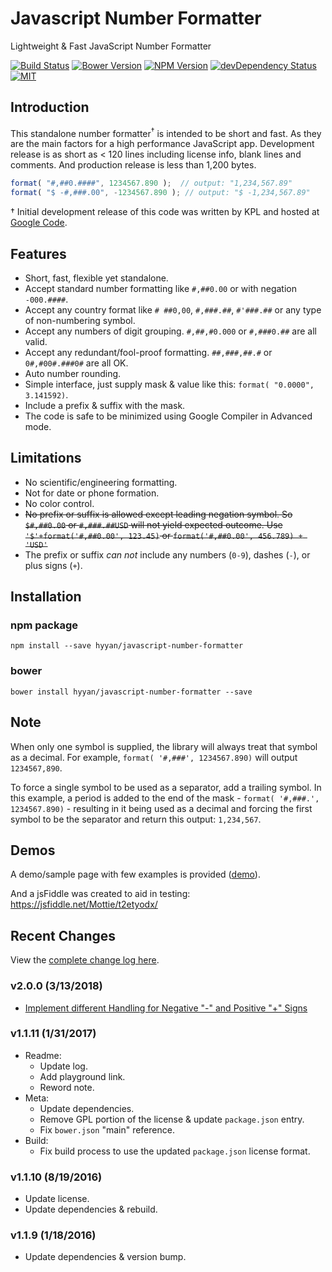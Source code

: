 # Javascript Number Formatter

Lightweight & Fast JavaScript Number Formatter

[![Build Status][build-image]][build-url] [![Bower Version][bower-image]][bower-url] [![NPM Version][npm-image]][npm-url] [![devDependency Status][david-dev-image]][david-dev-url] [![MIT][license-image]][license-url]

## Introduction

This standalone number formatter<sup>&dagger;</sup> is intended to be short and fast. As they are the main factors for a high performance JavaScript app. Development release is as short as < 120 lines including license info, blank lines and comments. And production release is less than 1,200 bytes.

```js
format( "#,##0.####", 1234567.890 );  // output: "1,234,567.89"
format( "$ -#,###.00", -1234567.890 ); // output: "$ -1,234,567.89"
```

&dagger; Initial development release of this code was written by KPL and hosted at [Google Code](https://code.google.com/p/javascript-number-formatter/).

## Features

* Short, fast, flexible yet standalone.
* Accept standard number formatting like `#,##0.00` or with negation `-000.####`.
* Accept any country format like `# ##0,00`, `#,###.##`, `#'###.##` or any type of non-numbering symbol.
* Accept any numbers of digit grouping. `#,##,#0.000` or `#,###0.##` are all valid.
* Accept any redundant/fool-proof formatting. `##,###,##.#` or `0#,#00#.###0#` are all OK.
* Auto number rounding.
* Simple interface, just supply mask & value like this: `format( "0.0000", 3.141592)`.
* Include a prefix &amp; suffix with the mask.
* The code is safe to be minimized using Google Compiler in Advanced mode.

## Limitations

* No scientific/engineering formatting.
* Not for date or phone formation.
* No color control.
* <del>No prefix or suffix is allowed except leading negation symbol. So `$#,##0.00` or `#,###.##USD` will not yield expected outcome. Use `'$'+format('#,##0.00', 123.45)` or `format('#,##0.00', 456.789) + 'USD'`</del>
* The prefix or suffix *can not* include any numbers (`0-9`), dashes (`-`), or plus signs (`+`).

## Installation

### npm package

    npm install --save hyyan/javascript-number-formatter

### bower

    bower install hyyan/javascript-number-formatter --save

## Note

When only one symbol is supplied, the library will always treat that symbol as a decimal. For example, `format( '#,###', 1234567.890)` will output `1234567,890`.

To force a single symbol to be used as a separator, add a trailing symbol. In this example, a period is added to the end of the mask - `format( '#,###.', 1234567.890)` - resulting in it being used as a decimal and forcing the first symbol to be the separator and return this output: `1,234,567`.

## Demos

A demo/sample page with few examples is provided ([demo](http://mottie.github.io/javascript-number-formatter/)).

And a jsFiddle was created to aid in testing: https://jsfiddle.net/Mottie/t2etyodx/

[build-url]: https://travis-ci.org/Mottie/javascript-number-formatter
[build-image]: https://travis-ci.org/Mottie/javascript-number-formatter.png?branch=master
[npm-url]: https://www.npmjs.com/package/number-format.js
[npm-image]: https://img.shields.io/npm/v/number-format.js.svg
[david-dev-url]: https://david-dm.org/Mottie/javascript-number-formatter?type=dev
[david-dev-image]: https://david-dm.org/Mottie/javascript-number-formatter/dev-status.svg
[bower-url]: http://bower.io/search/?q=javascript-number-formatter
[bower-image]: https://img.shields.io/bower/v/javascript-number-formatter.svg
[license-url]: https://github.com/Mottie/javascript-number-formatter/blob/master/LICENSE
[license-image]: https://img.shields.io/badge/license-MIT-blue.svg

## Recent Changes

View the [complete change log here](https://github.com/Mottie/javascript-number-formatter/wiki).

### v2.0.0 (3/13/2018)

* [Implement different Handling for Negative "-" and Positive "+" Signs](https://github.com/Mottie/javascript-number-formatter/issues/9)

### v1.1.11 (1/31/2017)

* Readme:
  * Update log.
  * Add playground link.
  * Reword note.
* Meta:
  * Update dependencies.
  * Remove GPL portion of the license &amp; update `package.json` entry.
  * Fix `bower.json` "main" reference.
* Build:
  * Fix build process to use the updated `package.json` license format.

### v1.1.10 (8/19/2016)

* Update license.
* Update dependencies & rebuild.

### v1.1.9 (1/18/2016)

* Update dependencies & version bump.
